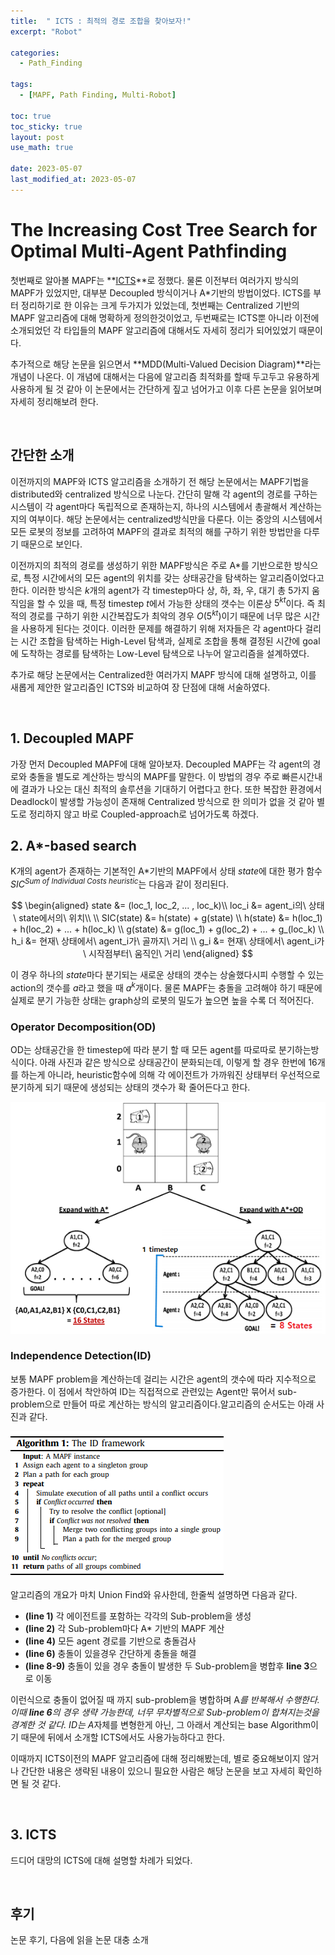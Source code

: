 ```yaml
---
title:  " ICTS : 최적의 경로 조합을 찾아보자!"
excerpt: "Robot"

categories:
  - Path_Finding

tags:
  - [MAPF, Path Finding, Multi-Robot]

toc: true
toc_sticky: true
layout: post
use_math: true
 
date: 2023-05-07
last_modified_at: 2023-05-07
---
```


# **The Increasing Cost Tree Search for Optimal Multi-Agent Pathfinding**

첫번째로 알아볼 MAPF는 **[ICTS](https://www.scopus.com/record/display.uri?eid=2-s2.0-84884908526&origin=resultslist&sort=r-f&src=s&sid=06a2f6c446e7bd8ae06a562fbbb83429&sot=b&sdt=b&s=TITLE-ABS-KEY+%28Increasing+cost+tree+search%29&sl=43&sessionSearchId=06a2f6c446e7bd8ae06a562fbbb83429&relpos=0)**로 정했다. 물론 이전부터 여러가지 방식의 MAPF가 있었지만, 대부분 Decoupled 방식이거나 A*기반의 방법이었다. ICTS를 부터 정리하기로 한 이유는 크게 두가지가 있었는데, 첫번째는 Centralized 기반의 MAPF 알고리즘에 대해 명확하게 정의한것이었고, 두번째로는 ICTS뿐 아니라 이전에 소개되었던 각 타입들의 MAPF 알고리즘에 대해서도 자세히 정리가 되어있었기 때문이다.

추가적으로 해당 논문을 읽으면서 **MDD(Multi-Valued Decision Diagram)**라는 개념이 나온다. 이 개념에 대해서는 다음에 알고리즘 최적화를 할때 두고두고 유용하게 사용하게 될 것 같아 이 논문에서는 간단하게 짚고 넘어가고 이후 다른 논문을 읽어보며 자세히 정리해보려 한다.

<br>

## **간단한 소개**

이전까지의 MAPF와 ICTS 알고리즘을 소개하기 전 해당 논문에서는 MAPF기법을 distributed와 centralized 방식으로 나눈다. 간단히 말해 각 agent의 경로를 구하는 시스템이 각 agent마다 독립적으로 존재하는지, 하나의 시스템에서 총괄해서 계산하는지의 여부이다. 해당 논문에서는 centralized방식만을 다룬다. 이는 중앙의 시스템에서 모든 로봇의 정보를 고려하여 MAPF의 결과로 최적의 해를 구하기 위한 방법만을 다루기 때문으로 보인다.

이전까지의 최적의 경로를 생성하기 위한 MAPF방식은 주로 A*를 기반으로한 방식으로, 특정 시간에서의 모든 agent의 위치를 갖는 상태공간을 탐색하는 알고리즘이었다고 한다. 이러한 방식은 $k$개의 agent가 각 timestep마다 상, 하, 좌, 우, 대기 총 5가지 움직임을 할 수 있을 때, 특정 timestep $t$에서 가능한 상태의 갯수는 이론상 ${5^k}^t$이다. 즉 최적의 경로를 구하기 위한 시간복잡도가 최악의 경우 $O({5^k}^t)$이기 때문에 너무 많은 시간을 사용하게 된다는 것이다. 이러한 문제를 해결하기 위해 저자들은 각 agent마다 걸리는 시간 조합을 탐색하는 High-Level 탐색과, 실제로 조합을 통해 결정된 시간에 goal에 도착하는 경로를 탐색하는 Low-Level 탐색으로 나누어 알고리즘을 설계하였다.

추가로 해당 논문에서는 Centralized한 여러가지 MAPF 방식에 대해 설명하고, 이를 새롭게 제안한 알고리즘인 ICTS와 비교하여 장 단점에 대해 서술하였다.

<br>

## **1. Decoupled MAPF**

가장 먼저 Decoupled MAPF에 대해 알아보자. Decoupled MAPF는 각 agent의 경로와 충돌을 별도로 계산하는 방식의 MAPF를 말한다. 이 방법의 경우 주로 빠른시간내에 결과가 나오는 대신 최적의 솔루션을 기대하기 어렵다고 한다. 또한 복잡한 환경에서 Deadlock이 발생할 가능성이 존재해 Centralized 방식으로 한 의미가 없을 것 같아 별도로 정리하지 않고 바로 Coupled-approach로 넘어가도록 하겠다.

## **2. A\*-based search**

K개의 agent가 존재하는 기본적인 A*기반의 MAPF에서 상태 $state$에 대한 평가 함수 $SIC$<sup>$Sum\ of\ Individual\ Costs\ heuristic$</sup>는 다음과 같이 정리된다.

$$
\begin{aligned}
state &= (loc_1, loc_2, ... , loc_k)\\
loc_i &= agent_i의\ 상태\ state에서의\ 위치\\
\\
SIC(state) &= h(state) + g(state) \\
h(state) &= h(loc_1) + h(loc_2) + ... + h(loc_k) \\
g(state) &= g(loc_1) + g(loc_2) + ... + g_(loc_k) \\
h_i &= 현재\ 상태에서\ agent_i가\ 골까지\ 거리 \\
g_i &= 현재\ 상태에서\ agent_i가\ 시작점부터\ 움직인\ 거리
\end{aligned}
$$

이 경우 하나의 $state$마다 분기되는 새로운 상태의 갯수는 상술했다시피 수행할 수 있는 action의 갯수를 $a$라고 했을 때 $a^k$개이다. 물론 MAPF는 충돌을 고려해야 하기 때문에 실제로 분기 가능한 상태는 graph상의 로봇의 밀도가 높으면 높을 수록 더 적어진다.

### **Operator Decomposition(OD)**

OD는 상태공간을 한 timestep에 따라 분기 할 때 모든 agent를 따로따로 분기하는방식이다. 아래 사진과 같은 방식으로 상태공간이 분화되는데, 이렇게 할 경우 한번에 16개를 하는게 아니라, heuristic함수에 의해 각 에이전트가 가까워진 상태부터 우선적으로 분기하게 되기 때문에 생성되는 상태의 갯수가 확 줄어든다고 한다.

![Operator Decomposition](/assets/img/OperatorDecomposition.png)

### **Independence Detection(ID)**

보통 MAPF problem을 계산하는데 걸리는 시간은 agent의 갯수에 따라 지수적으로 증가한다. 이 점에서 착안하여 ID는 직접적으로 관련있는 Agent만 묶어서 sub-problem으로 만들어 따로 계산하는 방식의 알고리즘이다.알고리즘의 순서도는 아래 사진과 같다.

![Operator Decomposition](/assets/img/IndependenceDetection.png)

알고리즘의 개요가 마치 Union Find와 유사한데, 한줄씩 설명하면 다음과 같다.

* **(line 1)** 각 에이전트를 포함하는 각각의 Sub-problem을 생성
* **(line 2)** 각 Sub-problem마다 A* 기반의 MAPF 계산
* **(line 4)** 모든 agent 경로를 기반으로 충돌검사
* **(line 6)** 충돌이 있을경우 간단하게 충돌을 해결
* **(line 8-9)** 충돌이 있을 경우 충돌이 발생한 두 Sub-problem을 병합후 **line 3**으로 이동

이런식으로 충돌이 없어질 때 까지 sub-problem을 병합하며 A*를 반복해서 수행한다. 이때 **line 6**의 경우 생략 가능한데, 너무 무차별적으로 Sub-problem이 합쳐지는것을 경계한 것 같다. ID는 A*자체를 변형한게 아닌, 그 아래서 계산되는 base Algorithm이기 때문에 뒤에서 소개할 ICTS에서도 사용가능하다고 한다.

이때까지 ICTS이전의 MAPF 알고리즘에 대해 정리해봤는데, 별로 중요해보이지 않거나 간단한 내용은 생략된 내용이 있으니 필요한 사람은 해당 논문을 보고 자세히 확인하면 될 것 같다.

<br>

## **3. ICTS**

드디어 대망의 ICTS에 대해 설명할 차례가 되었다. 

<br>

## **후기**

논문 후기, 다음에 읽을 논문 대충 소개